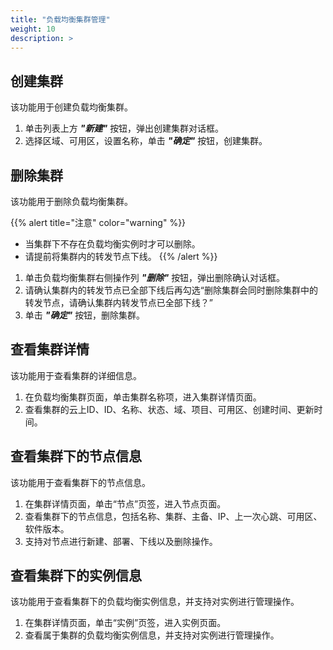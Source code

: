 ```yaml
---
title: "负载均衡集群管理"
weight: 10
description: >
---
```


## 创建集群

该功能用于创建负载均衡集群。

1. 单击列表上方 **_"新建"_** 按钮，弹出创建集群对话框。
2. 选择区域、可用区，设置名称，单击 **_"确定"_** 按钮，创建集群。

## 删除集群

该功能用于删除负载均衡集群。

{{% alert title="注意" color="warning" %}}
- 当集群下不存在负载均衡实例时才可以删除。
- 请提前将集群内的转发节点下线。
{{% /alert %}}

1. 单击负载均衡集群右侧操作列 **_"删除"_** 按钮，弹出删除确认对话框。
2. 请确认集群内的转发节点已全部下线后再勾选“删除集群会同时删除集群中的转发节点，请确认集群内转发节点已全部下线？”
3. 单击 **_"确定"_** 按钮，删除集群。

## 查看集群详情

该功能用于查看集群的详细信息。

1. 在负载均衡集群页面，单击集群名称项，进入集群详情页面。
2. 查看集群的云上ID、ID、名称、状态、域、项目、可用区、创建时间、更新时间。

## 查看集群下的节点信息

该功能用于查看集群下的节点信息。

1. 在集群详情页面，单击“节点”页签，进入节点页面。
2. 查看集群下的节点信息，包括名称、集群、主备、IP、上一次心跳、可用区、软件版本。
3. 支持对节点进行新建、部署、下线以及删除操作。

## 查看集群下的实例信息

该功能用于查看集群下的负载均衡实例信息，并支持对实例进行管理操作。

1. 在集群详情页面，单击“实例”页签，进入实例页面。
2. 查看属于集群的负载均衡实例信息，并支持对实例进行管理操作。